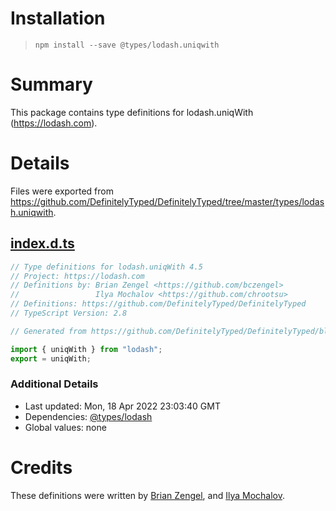 # Installation
> `npm install --save @types/lodash.uniqwith`

# Summary
This package contains type definitions for lodash.uniqWith (https://lodash.com).

# Details
Files were exported from https://github.com/DefinitelyTyped/DefinitelyTyped/tree/master/types/lodash.uniqwith.
## [index.d.ts](https://github.com/DefinitelyTyped/DefinitelyTyped/tree/master/types/lodash.uniqwith/index.d.ts)
````ts
// Type definitions for lodash.uniqWith 4.5
// Project: https://lodash.com
// Definitions by: Brian Zengel <https://github.com/bczengel>
//                 Ilya Mochalov <https://github.com/chrootsu>
// Definitions: https://github.com/DefinitelyTyped/DefinitelyTyped
// TypeScript Version: 2.8

// Generated from https://github.com/DefinitelyTyped/DefinitelyTyped/blob/master/types/lodash/scripts/generate-modules.ts

import { uniqWith } from "lodash";
export = uniqWith;

````

### Additional Details
 * Last updated: Mon, 18 Apr 2022 23:03:40 GMT
 * Dependencies: [@types/lodash](https://npmjs.com/package/@types/lodash)
 * Global values: none

# Credits
These definitions were written by [Brian Zengel](https://github.com/bczengel), and [Ilya Mochalov](https://github.com/chrootsu).
